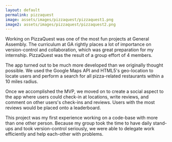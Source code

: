 ```yaml
---
layout: default
permalink: pizzaquest
image: assets/images/pizzaquest/pizzaquest1.png
image2: assets/images/pizzaquest/pizzaquest2.png
---
```


Working on PizzaQuest was one of the most fun projects at General Assembly. The curriculum at GA rightly places a lot of importance on version-control and collaboration, which was great preparation for my internship. PizzaQuest was the result of a group effort of 4 members.

The app turned out to be much more developed than we originally thought possible. We used the Google Maps API and HTML5's geo-location to locate users and perform a search for all pizza-related restaurants within a 10 miles radius.

Once we accomplished the MVP, we moved on to create a social aspect to the app where users could check-in at locations, write reviews, and comment on other users's check-ins and reviews. Users with the most reviews would be placed onto a leaderboard.

This project was my first experience working on a code-base with more than one other person. Because my group took the time to have daily stand-ups and took version-control seriously, we were able to delegate work efficiently and help each-other with problems.
